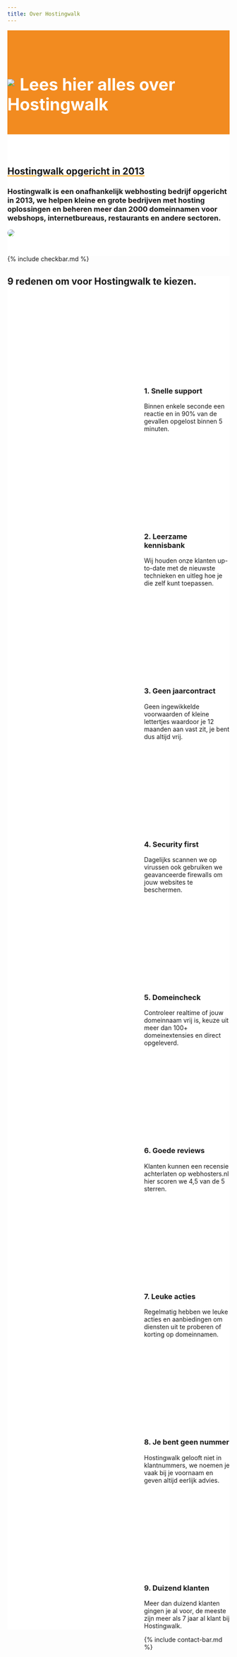 ```yaml
---
title: Over Hostingwalk
---
```



<div class="jumbotron text-center" style="/* background-color: white !important; */padding: 1.5rem 0rem;margin-bottom: -1.5rem;background-color: #f28b20;border-radius: 0rem;">
<div class="container"> 
    <div class="container-fluid text-center" style="padding: 1.2rem 0rem;color: white;">
<h1 style="display: inline-block;padding-top: .3125rem;margin-right: 1rem;font-size: 2.35rem;">
<img src="https://i.imgur.com/BzyiJXJ.png" style="
    max-width: 55px;
    margin-right: 12px;
    margin-bottom: 10px;
">Lees hier alles over Hostingwalk
</h1>
</div>
</div>
</div>


<div class="jumbotron text-center" style="background-color: white !important;padding: 1.5rem 0rem;margin-bottom: -1rem;">
<div class="container">
<br>
<div style="margin-bottom: 20px;" class="row">
  <div> </div>
    <div style="margin-top: 30px;" class="col-sm-7">
<h2 style="text-decoration: underline orange;">Hostingwalk opgericht in 2013</h2>
<h3>Hostingwalk is een onafhankelijk webhosting bedrijf opgericht in 2013, 
we helpen kleine en grote bedrijven met hosting oplossingen en beheren meer dan 2000 domeinnamen voor webshops, internetbureaus, restaurants en andere sectoren.
</h3>
  </div>
  <div class="col-sm-5">
<img class="img-fluid" style="max-width: 450px;border-radius: 25px;" src="https://i.imgur.com/uC4f2PK.png">
  </div>
</div>
</div>
</div>


{% include checkbar.md %}


<div class="jumbotron" style="background-color: white;">
<div class="container text-center"> 

<h2 style="/* margin-bottom: 20px; */"> <i class="fal fa-thumbs-up" style=""></i> 9 redenen om voor Hostingwalk te kiezen.

</h2>

<div class="row">

<div class="col-lg-4 col-md-4 col-sm-4 col-xs-12"> 
<div class="partnerbox-part text-center" style="margin-left: 10px;">
<div class="same-image" style="background-image: url('https://old.hostingwalk.com/user/pages/waarom/undraw_instant_support_elxh.png');">
</div>

<h3 style="margin-top: 225px;margin-left: 5px;">1. Snelle support</h3>  
<div style="margin-left: 10px;margin-top: 10px;">Binnen enkele seconde een reactie en in 90% van de gevallen opgelost binnen 5 minuten.</div>
</div>  </div>

<div class="col-lg-4 col-md-4 col-sm-4 col-xs-12"> 
<div class="partnerbox-part text-center" style="margin-left: 10px;">

<style>
.same-image {
    float:  left;
    width:  300px;
    height: 210px;
    background-size: cover;
}
</style>

<div class="same-image" style="background-image:url('https://old.hostingwalk.com/user/pages/waarom/undraw_book_lover_mkck.png');">
</div>

<h3 style="margin-top: 225px;margin-left: 5px;"> 2. Leerzame kennisbank</h3>  
 <div style="margin-left: 10px;margin-top: 10px;">Wij houden onze klanten up-to-date met de nieuwste technieken en uitleg hoe je die zelf kunt toepassen.</div>
</div>  </div><div class="col-lg-4 col-md-4 col-sm-4 col-xs-12"> 
<div class="partnerbox-part text-center" style="margin-left: 10px;">
<div class="same-image" style="background-image: url('https://old.hostingwalk.com/user/pages/waarom/undraw_accept_terms_4in8.png');"></div>

<h3 style="margin-top: 225px;margin-left: 5px;"> 3. Geen jaarcontract</h3>  
 <div style="margin-left: 10px;margin-top: 10px;">Geen ingewikkelde voorwaarden of kleine lettertjes waardoor je 12 maanden aan vast zit, je bent dus altijd vrij.</div>
</div>  </div>

</div>

<div class="row">

<div class="col-lg-4 col-md-4 col-sm-4 col-xs-12"> 
<div class="partnerbox-part text-center" style="margin-left: 10px;">
<div class="same-image" style="background-image: url('https://old.hostingwalk.com/user/pages/waarom/undraw_security_o890%20(1).png');">
</div>

<h3 style="margin-top: 225px;margin-left: 5px;">4. Security first</h3>  
 <div style="margin-left: 10px;margin-top: 10px;">Dagelijks scannen we op virussen ook gebruiken we geavanceerde firewalls om jouw websites te beschermen.</div>
</div>  
</div>

<div class="col-lg-4 col-md-4 col-sm-4 col-xs-12"> 
<div class="partnerbox-part text-center" style="margin-left: 10px;">
<style>
.same-image {
    float:  left;
    width:  300px;
    height: 210px;
    background-size: cover;
}
</style>

<div class="same-image" style="background-image: url('https://old.hostingwalk.com/user/pages/waarom/undraw_Search_1px8.png');"></div>

<h3 style="margin-top: 225px;margin-left: 5px;">5. Domeincheck</h3>  
 <div style="margin-left: 10px;margin-top: 10px;">Controleer realtime of jouw domeinnaam vrij is, keuze uit meer dan 100+ domeinextensies en direct opgeleverd. </div>
</div>  </div><div class="col-lg-4 col-md-4 col-sm-4 col-xs-12"> 
<div class="partnerbox-part text-center" style="margin-left: 10px;">
<div class="same-image" style="background-image: url('https://old.hostingwalk.com/user/pages/waarom/undraw_accept_terms_4in8.png');"></div>

<h3 style="margin-top: 225px;margin-left: 5px;"> 6. Goede reviews</h3>  
 <div style="margin-left: 10px;margin-top: 10px;">Klanten kunnen een recensie achterlaten op webhosters.nl hier scoren we 4,5 van de 5 sterren.</div>
</div>  </div>

</div>

<div class="row">

<div class="col-lg-4 col-md-4 col-sm-4 col-xs-12"> 
<div class="partnerbox-part text-center" style="margin-left: 10px;">
<div class="same-image" style="background-image: url('https://old.hostingwalk.com/user/pages/waarom/undraw_gift1_sgf8.png');"></div>

<h3 style="margin-top: 225px;margin-left: 5px;">7. Leuke acties</h3>  
 <div style="margin-left: 10px;margin-top: 10px;">Regelmatig hebben we leuke acties en aanbiedingen om diensten uit te proberen of korting op domeinnamen.</div>
</div>  </div>

<div class="col-lg-4 col-md-4 col-sm-4 col-xs-12"> 
<div class="partnerbox-part text-center" style="margin-left: 10px;">
<style>
.same-image {
    float:  left;
    width:  300px;
    height: 210px;
    background-size: cover;
}
</style>

<div class="same-image" style="background-image: url('https://old.hostingwalk.com/user/pages/waarom/undraw_Queue_j6ij.png');"></div>

<h3 style="margin-top: 225px;margin-left: 5px;">8. Je bent geen nummer</h3>  
 <div style="margin-left: 10px;margin-top: 10px;">Hostingwalk gelooft niet in klantnummers, we noemen je vaak bij je voornaam en geven altijd eerlijk advies.</div>
</div>  </div><div class="col-lg-4 col-md-4 col-sm-4 col-xs-12"> 
<div class="partnerbox-part text-center" style="margin-left: 10px;">
<div class="same-image" style="background-image: url('https://old.hostingwalk.com/user/pages/waarom/undraw_experts3_3njd.png');"></div>

<h3 style="margin-top: 225px;margin-left: 5px;"> 9. Duizend klanten</h3>  
 <div style="margin-left: 10px;margin-top: 10px;">Meer dan duizend klanten gingen je al voor, de meeste zijn meer als 7 jaar al klant bij Hostingwalk.</div>
</div>  </div>

 </div>

</div>
</div>


{% include contact-bar.md %}



<style>
.same-image {
    float: left;
    width: 300px;
    height: 210px;
    background-size: cover;
}
</style>

<link href="https://old.hostingwalk.com/user/themes/quark/css/domeinnamen.css" rel="stylesheet">


